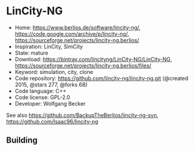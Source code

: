 # LinCity-NG

- Home: https://www.berlios.de/software/lincity-ng/, https://code.google.com/archive/p/lincity-ng/, https://sourceforge.net/projects/lincity-ng.berlios/
- Inspiration: LinCity, SimCity
- State: mature
- Download: https://bintray.com/lincityng/LinCity-NG/LinCity-NG, https://sourceforge.net/projects/lincity-ng.berlios/files/
- Keyword: simulation, city, clone
- Code repository: https://github.com/lincity-ng/lincity-ng.git (@created 2015, @stars 277, @forks 68)
- Code language: C++
- Code license: GPL-2.0
- Developer: Wolfgang Becker

See also https://github.com/BackupTheBerlios/lincity-ng-svn, https://github.com/Isaac96/lincity-ng

## Building
